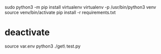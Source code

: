 <!-- virtual env + requirements setup -->

sudo python3 -m pip install virtualenv
virtualenv -p /usr/bin/python3 venv
source venv/bin/activate
pip install -r requirements.txt
# deactivate

<!-- run -->

source var.env
python3 ./get\ test.py
